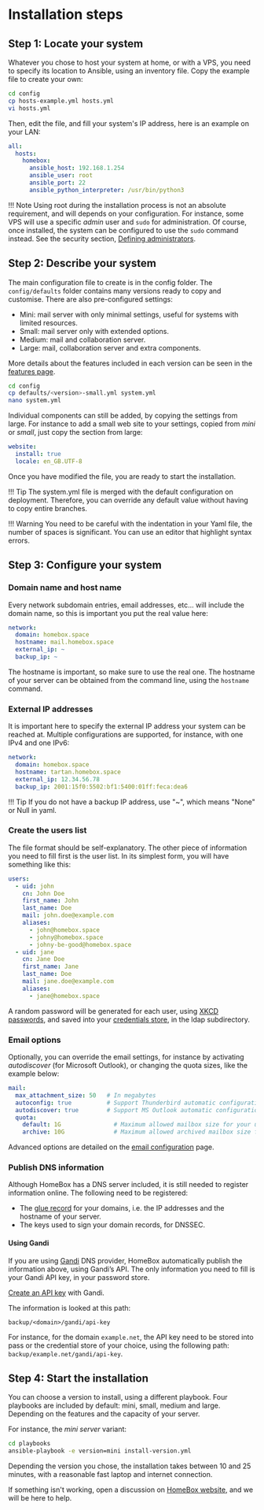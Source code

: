 # Installation steps


## Step 1: Locate your system

Whatever you chose to host your system at home, or with a VPS, you need to specify its location to Ansible, using an
inventory file. Copy the example file to create your own:

```sh
cd config
cp hosts-example.yml hosts.yml
vi hosts.yml
```

Then, edit the file, and fill your system's IP address, here is an example on your LAN:

```yml
all:
  hosts:
    homebox:
      ansible_host: 192.168.1.254
      ansible_user: root
      ansible_port: 22
      ansible_python_interpreter: /usr/bin/python3
```

!!! Note
    Using root during the installation process is not an absolute requirement, and will depends on your
    configuration. For instance, some VPS will use a specific _admin_ user and `sudo` for administration. Of course,
    once installed, the system can be configured to use the `sudo` command instead.
    See the security section, [Defining administrators](/security-configuration/#defining-administrators).

## Step 2: Describe your system

The main configuration file to create is in the config folder. The `config/defaults` folder contains many versions ready
to copy and customise. There are also pre-configured settings:

- Mini: mail server with only minimal settings, useful for systems with limited resources.
- Small: mail server only with extended options.
- Medium: mail and collaboration server.
- Large: mail, collaboration server and extra components.

More details about the features included in each version can be seen in the [features page](features.md).


```sh
cd config
cp defaults/<version>-small.yml system.yml
nano system.yml
```

Individual components can still be added, by copying the settings from large. For instance to add a small web site to
your settings, copied from _mini_ or _small_, just copy the section from large:

```yml
website:
  install: true
  locale: en_GB.UTF-8
```

Once you have modified the file, you are ready to start the installation.

!!! Tip
    The system.yml file is merged with the default configuration on deployment. Therefore, you can override any default
    value without having to copy entire branches.

!!! Warning
    You need to be careful with the indentation in your Yaml file, the number of spaces is significant. You can use an
    editor that highlight syntax errors.


## Step 3: Configure your system

### Domain name and host name

Every network subdomain entries, email addresses, etc... will include the domain name, so this is important you put the
real value here:

```yml
network:
  domain: homebox.space
  hostname: mail.homebox.space
  external_ip: ~
  backup_ip: ~
```

The hostname is important, so make sure to use the real one. The hostname of your server can be obtained from the
command line, using the `hostname` command.

### External IP addresses

It is important here to specify the external IP address your system can be reached at. Multiple configurations are
supported, for instance, with one IPv4 and one IPv6:

```yml
network:
  domain: homebox.space
  hostname: tartan.homebox.space
  external_ip: 12.34.56.78
  backup_ip: 2001:15f0:5502:bf1:5400:01ff:feca:dea6
```

!!! Tip
    If you do not have a backup IP address, use "~", which means "None" or Null in yaml.


### Create the users list

The file format should be self-explanatory. The other piece of information you need to fill first is the user list. In
its simplest form, you will have something like this:

```yml
users:
  - uid: john
    cn: John Doe
    first_name: John
    last_name: Doe
    mail: john.doe@example.com
    aliases:
      - john@homebox.space
      - johny@homebox.space
      - johny-be-good@homebox.space
  - uid: jane
    cn: Jane Doe
    first_name: Jane
    last_name: Doe
    mail: jane.doe@example.com
    aliases:
      - jane@homebox.space
```

A random password will be generated for each user, using [XKCD passwords](https://xkcd.com/936/), and saved into your
[credentials store](credentials.md), in the ldap subdirectory.


### Email options

Optionally, you can override the email settings, for instance by activating _autodiscover_ (for Microsoft Outlook), or
changing the quota sizes, like the example below:

```yml
mail:
  max_attachment_size: 50   # In megabytes
  autoconfig: true          # Support Thunderbird automatic configuration
  autodiscover: true        # Support MS Outlook automatic configuration (uses https)
  quota:
    default: 1G               # Maximum allowed mailbox size for your users.
    archive: 10G              # Maximum allowed archived mailbox size for your users.
```

Advanced options are detailed on the [email configuration](email-configuration.md) page.


### Publish DNS information

Although HomeBox has a DNS server included, it is still needed to register information online. The following need to be
registered:

- The [glue record](https://en.wikipedia.org/wiki/Domain_Name_System#Circular_dependencies_and_glue_records) for your
  domains, i.e. the IP addresses and the hostname of your server.
- The keys used to sign your domain records, for DNSSEC.


#### Using Gandi

If you are using [Gandi](https://www.gandi.net/) DNS provider, HomeBox automatically publish the information above,
using Gandi’s API. The only information you need to fill is your Gandi API key, in your password store.

[Create an API key](https://docs.gandi.net/en/account_management/security/developer_access.html#generate-an-api-key)
with Gandi.

The information is looked at this path:

```
backup/<domain>/gandi/api-key
```

For instance, for the domain `example.net`, the API key need to be stored into pass or the credential store of your
choice, using the following path: `backup/example.net/gandi/api-key`.


## Step 4: Start the installation

You can choose a version to install, using a different playbook. Four playbooks are included by default: mini, small,
medium and large. Depending on the features and the capacity of your server.

For instance, the _mini server_ variant:

```sh
cd playbooks
ansible-playbook -e version=mini install-version.yml
```

Depending the version you chose, the installation takes between 10 and 25 minutes, with a reasonable fast laptop and
internet connection.

If something isn't working, open a discussion on [HomeBox website](https://github.com/progmaticltd/homebox/discussions),
and we will be here to help.
